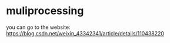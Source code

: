 # muliprocessing
you can go to the website: https://blog.csdn.net/weixin_43342341/article/details/110438220
